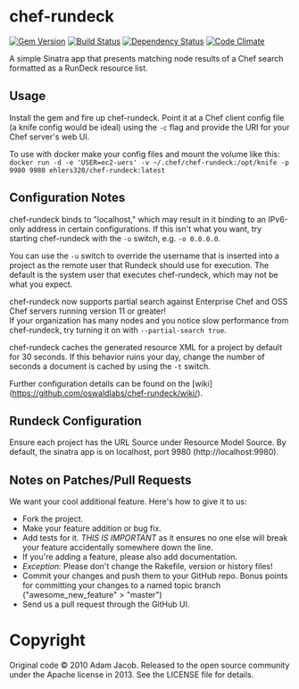 # chef-rundeck
[![Gem Version](https://badge.fury.io/rb/chef-rundeck.png)](http://badge.fury.io/rb/chef-rundeck)
[![Build Status](https://secure.travis-ci.org/oswaldlabs/chef-rundeck.png?branch=master)](http://travis-ci.org/oswaldlabs/chef-rundeck)
[![Dependency Status](https://gemnasium.com/oswaldlabs/chef-rundeck.png?travis)](https://gemnasium.com/oswaldlabs/chef-rundeck)
[![Code Climate](https://codeclimate.com/github/oswaldlabs/chef-rundeck.png)](https://codeclimate.com/github/oswaldlabs/chef-rundeck)

A simple Sinatra app that presents matching node results of a Chef search formatted as a RunDeck resource list.

## Usage

Install the gem and fire up chef-rundeck.  Point it at a Chef client config file (a knife config would be ideal) using 
the `-c` flag and provide the URI for your Chef server's web UI.

To use with docker make your config files and mount the volume like this:
`docker run -d -e 'USER=ec2-uers' -v ~/.chef/chef-rundeck:/opt/knife -p 9980 9980 ehlers320/chef-rundeck:latest`

## Configuration Notes

chef-rundeck binds to "localhost," which may result in it binding to an IPv6-only address in certain configurations.
If this isn't what you want, try starting chef-rundeck with the `-o` switch, e.g. `-o 0.0.0.0`.

You can use the `-u` switch to override the username that is inserted into a project as the remote user that Rundeck should use for execution.
The default is the system user that executes chef-rundeck, which may not be what you expect.

chef-rundeck now supports partial search against Enterprise Chef and OSS Chef servers running version 11 or greater!  
If your organization has many nodes and you notice slow performance from chef-rundeck, try turning it on with `--partial-search true`.

chef-rundeck caches the generated resource XML for a project by default for 30 seconds.  If this behavior ruins your day, change the number
of seconds a document is cached by using the `-t` switch.


Further configuration details can be found on the [wiki] (https://github.com/oswaldlabs/chef-rundeck/wiki/).

## Rundeck Configuration
Ensure each project has the URL Source under Resource Model Source. By default, the sinatra app is on localhost, port 9980 (http://localhost:9980).

## Notes on Patches/Pull Requests

We want your cool additional feature.  Here's how to give it to us:

* Fork the project.
* Make your feature addition or bug fix.
* Add tests for it.  *THIS IS IMPORTANT* as it ensures no one else will break your feature accidentally somewhere down the line.
* If you're adding a feature, please also add documentation.
* *Exception:* Please don't change the Rakefile, version or history files!
* Commit your changes and push them to your GitHub repo.  Bonus points for committing your changes to a named topic branch ("awesome_new_feature" > "master")
* Send us a pull request through the GitHub UI.

# Copyright

Original code © 2010 Adam Jacob.  Released to the open source community under the Apache license in 2013.  See the LICENSE file for details.
